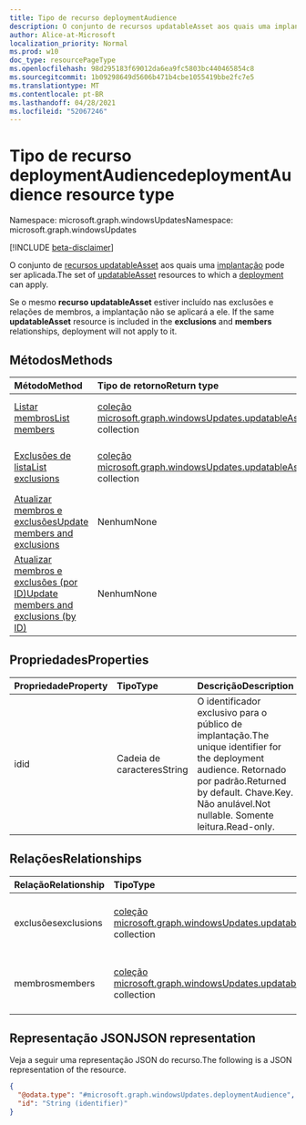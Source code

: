 ```yaml
---
title: Tipo de recurso deploymentAudience
description: O conjunto de recursos updatableAsset aos quais uma implantação pode ser aplicada.
author: Alice-at-Microsoft
localization_priority: Normal
ms.prod: w10
doc_type: resourcePageType
ms.openlocfilehash: 98d295183f69012da6ea9fc5803bc440465854c8
ms.sourcegitcommit: 1b09298649d5606b471b4cbe1055419bbe2fc7e5
ms.translationtype: MT
ms.contentlocale: pt-BR
ms.lasthandoff: 04/28/2021
ms.locfileid: "52067246"
---
```

# <a name="deploymentaudience-resource-type"></a><span data-ttu-id="ee18a-103">Tipo de recurso deploymentAudience</span><span class="sxs-lookup"><span data-stu-id="ee18a-103">deploymentAudience resource type</span></span>

<span data-ttu-id="ee18a-104">Namespace: microsoft.graph.windowsUpdates</span><span class="sxs-lookup"><span data-stu-id="ee18a-104">Namespace: microsoft.graph.windowsUpdates</span></span>

[!INCLUDE [beta-disclaimer](../../includes/beta-disclaimer.md)]

<span data-ttu-id="ee18a-105">O conjunto de [recursos updatableAsset](../resources/windowsupdates-updatableasset.md) aos quais uma [implantação](../resources/windowsupdates-deployment.md) pode ser aplicada.</span><span class="sxs-lookup"><span data-stu-id="ee18a-105">The set of [updatableAsset](../resources/windowsupdates-updatableasset.md) resources to which a [deployment](../resources/windowsupdates-deployment.md) can apply.</span></span>

<span data-ttu-id="ee18a-106">Se o mesmo **recurso updatableAsset** estiver  incluído nas exclusões e relações de membros, a implantação não se aplicará a ele. </span><span class="sxs-lookup"><span data-stu-id="ee18a-106">If the same **updatableAsset** resource is included in the **exclusions** and **members** relationships, deployment will not apply to it.</span></span>

## <a name="methods"></a><span data-ttu-id="ee18a-107">Métodos</span><span class="sxs-lookup"><span data-stu-id="ee18a-107">Methods</span></span>
|<span data-ttu-id="ee18a-108">Método</span><span class="sxs-lookup"><span data-stu-id="ee18a-108">Method</span></span>|<span data-ttu-id="ee18a-109">Tipo de retorno</span><span class="sxs-lookup"><span data-stu-id="ee18a-109">Return type</span></span>|<span data-ttu-id="ee18a-110">Descrição</span><span class="sxs-lookup"><span data-stu-id="ee18a-110">Description</span></span>|
|:---|:---|:---|
|[<span data-ttu-id="ee18a-111">Listar membros</span><span class="sxs-lookup"><span data-stu-id="ee18a-111">List members</span></span>](../api/windowsupdates-deploymentaudience-list-members.md)|<span data-ttu-id="ee18a-112">[coleção microsoft.graph.windowsUpdates.updatableAsset](../resources/windowsupdates-updatableasset.md)</span><span class="sxs-lookup"><span data-stu-id="ee18a-112">[microsoft.graph.windowsUpdates.updatableAsset](../resources/windowsupdates-updatableasset.md) collection</span></span>|<span data-ttu-id="ee18a-113">Listar membros da [deploymentAudience](../resources/windowsupdates-deploymentaudience.md).</span><span class="sxs-lookup"><span data-stu-id="ee18a-113">List members of the [deploymentAudience](../resources/windowsupdates-deploymentaudience.md).</span></span>|
|[<span data-ttu-id="ee18a-114">Exclusões de lista</span><span class="sxs-lookup"><span data-stu-id="ee18a-114">List exclusions</span></span>](../api/windowsupdates-deploymentaudience-list-exclusions.md)|<span data-ttu-id="ee18a-115">[coleção microsoft.graph.windowsUpdates.updatableAsset](../resources/windowsupdates-updatableasset.md)</span><span class="sxs-lookup"><span data-stu-id="ee18a-115">[microsoft.graph.windowsUpdates.updatableAsset](../resources/windowsupdates-updatableasset.md) collection</span></span>|<span data-ttu-id="ee18a-116">Listar exclusões da [deploymentAudience](../resources/windowsupdates-deploymentaudience.md).</span><span class="sxs-lookup"><span data-stu-id="ee18a-116">List exclusions of the [deploymentAudience](../resources/windowsupdates-deploymentaudience.md).</span></span>|
|[<span data-ttu-id="ee18a-117">Atualizar membros e exclusões</span><span class="sxs-lookup"><span data-stu-id="ee18a-117">Update members and exclusions</span></span>](../api/windowsupdates-deploymentaudience-updateaudience.md)|<span data-ttu-id="ee18a-118">Nenhum</span><span class="sxs-lookup"><span data-stu-id="ee18a-118">None</span></span>|<span data-ttu-id="ee18a-119">Adicionar ou remover membros e exclusões.</span><span class="sxs-lookup"><span data-stu-id="ee18a-119">Add or remove members and exclusions.</span></span>|
|[<span data-ttu-id="ee18a-120">Atualizar membros e exclusões (por ID)</span><span class="sxs-lookup"><span data-stu-id="ee18a-120">Update members and exclusions (by ID)</span></span>](../api/windowsupdates-deploymentaudience-updateaudiencebyid.md)|<span data-ttu-id="ee18a-121">Nenhum</span><span class="sxs-lookup"><span data-stu-id="ee18a-121">None</span></span>|<span data-ttu-id="ee18a-122">Adicione ou remova membros e exclusões do mesmo tipo.</span><span class="sxs-lookup"><span data-stu-id="ee18a-122">Add or remove members and exclusions of the same type.</span></span>|

## <a name="properties"></a><span data-ttu-id="ee18a-123">Propriedades</span><span class="sxs-lookup"><span data-stu-id="ee18a-123">Properties</span></span>
|<span data-ttu-id="ee18a-124">Propriedade</span><span class="sxs-lookup"><span data-stu-id="ee18a-124">Property</span></span>|<span data-ttu-id="ee18a-125">Tipo</span><span class="sxs-lookup"><span data-stu-id="ee18a-125">Type</span></span>|<span data-ttu-id="ee18a-126">Descrição</span><span class="sxs-lookup"><span data-stu-id="ee18a-126">Description</span></span>|
|:---|:---|:---|
|<span data-ttu-id="ee18a-127">id</span><span class="sxs-lookup"><span data-stu-id="ee18a-127">id</span></span>|<span data-ttu-id="ee18a-128">Cadeia de caracteres</span><span class="sxs-lookup"><span data-stu-id="ee18a-128">String</span></span>|<span data-ttu-id="ee18a-129">O identificador exclusivo para o público de implantação.</span><span class="sxs-lookup"><span data-stu-id="ee18a-129">The unique identifier for the deployment audience.</span></span> <span data-ttu-id="ee18a-130">Retornado por padrão.</span><span class="sxs-lookup"><span data-stu-id="ee18a-130">Returned by default.</span></span> <span data-ttu-id="ee18a-131">Chave.</span><span class="sxs-lookup"><span data-stu-id="ee18a-131">Key.</span></span> <span data-ttu-id="ee18a-132">Não anulável.</span><span class="sxs-lookup"><span data-stu-id="ee18a-132">Not nullable.</span></span> <span data-ttu-id="ee18a-133">Somente leitura.</span><span class="sxs-lookup"><span data-stu-id="ee18a-133">Read-only.</span></span>|

## <a name="relationships"></a><span data-ttu-id="ee18a-134">Relações</span><span class="sxs-lookup"><span data-stu-id="ee18a-134">Relationships</span></span>
|<span data-ttu-id="ee18a-135">Relação</span><span class="sxs-lookup"><span data-stu-id="ee18a-135">Relationship</span></span>|<span data-ttu-id="ee18a-136">Tipo</span><span class="sxs-lookup"><span data-stu-id="ee18a-136">Type</span></span>|<span data-ttu-id="ee18a-137">Descrição</span><span class="sxs-lookup"><span data-stu-id="ee18a-137">Description</span></span>|
|:---|:---|:---|
|<span data-ttu-id="ee18a-138">exclusões</span><span class="sxs-lookup"><span data-stu-id="ee18a-138">exclusions</span></span>|<span data-ttu-id="ee18a-139">[coleção microsoft.graph.windowsUpdates.updatableAsset](../resources/windowsupdates-updatableasset.md)</span><span class="sxs-lookup"><span data-stu-id="ee18a-139">[microsoft.graph.windowsUpdates.updatableAsset](../resources/windowsupdates-updatableasset.md) collection</span></span>|<span data-ttu-id="ee18a-140">Especifica os ativos a ser excluídos da audiência.</span><span class="sxs-lookup"><span data-stu-id="ee18a-140">Specifies the assets to exclude from the audience.</span></span>|
|<span data-ttu-id="ee18a-141">membros</span><span class="sxs-lookup"><span data-stu-id="ee18a-141">members</span></span>|<span data-ttu-id="ee18a-142">[coleção microsoft.graph.windowsUpdates.updatableAsset](../resources/windowsupdates-updatableasset.md)</span><span class="sxs-lookup"><span data-stu-id="ee18a-142">[microsoft.graph.windowsUpdates.updatableAsset](../resources/windowsupdates-updatableasset.md) collection</span></span>|<span data-ttu-id="ee18a-143">Especifica os ativos a ser incluídos na audiência.</span><span class="sxs-lookup"><span data-stu-id="ee18a-143">Specifies the assets to include in the audience.</span></span>|

## <a name="json-representation"></a><span data-ttu-id="ee18a-144">Representação JSON</span><span class="sxs-lookup"><span data-stu-id="ee18a-144">JSON representation</span></span>
<span data-ttu-id="ee18a-145">Veja a seguir uma representação JSON do recurso.</span><span class="sxs-lookup"><span data-stu-id="ee18a-145">The following is a JSON representation of the resource.</span></span>
<!-- {
  "blockType": "resource",
  "keyProperty": "id",
  "@odata.type": "microsoft.graph.windowsUpdates.deploymentAudience",
  "openType": false
}
-->
``` json
{
  "@odata.type": "#microsoft.graph.windowsUpdates.deploymentAudience",
  "id": "String (identifier)"
}
```

